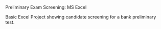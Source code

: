 
Preliminary Exam Screening: MS Excel

Basic Excel Project showing candidate screening for a bank preliminary test. 
